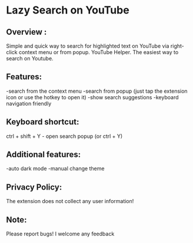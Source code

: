 # Lazy Search on YouTube

## Overview :
  Simple and quick way to search for highlighted text on YouTube via right-click context menu or from popup. YouTube Helper. The easiest way to search on Youtube.

## Features:
  -search from the context menu
  -search from popup (just tap the extension icon or use the hotkey to open it)
  -show search suggestions
  -keyboard navigation friendly

## Keyboard shortcut:
  ctrl + shift + Y - open search popup (or ctrl + Y)

## Additional features:
  -auto dark mode
  -manual change theme

## Privacy Policy:
  The extension does not collect any user information!

## Note:
  Please report bugs! I welcome any feedback
